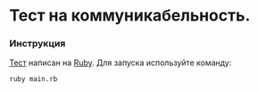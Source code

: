 # Тест на коммуникабельность.

### Инструкция

[Тест](http://www.syntone-spb.ru/library/article_syntone/content/4969.html) написан на [Ruby](https://www.ruby-lang.org/en/). Для запуска используйте команду:
```
ruby main.rb
```
